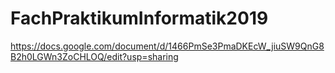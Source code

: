 # FachPraktikumInformatik2019

https://docs.google.com/document/d/1466PmSe3PmaDKEcW_jiuSW9QnG8B2h0LGWn3ZoCHLOQ/edit?usp=sharing
